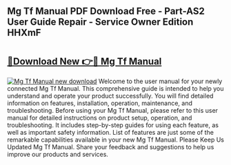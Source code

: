 ## Mg Tf Manual PDF Download Free - Part-AS2 User Guide Repair - Service Owner Edition HHXmF

# <h2><a href="http://cf11943.oget.top/?id=Mg+Tf+Manual">🔗Download New 👉🔴 Mg Tf Manual</a></h2>

[![Mg Tf Manual new download](https://i.imgur.com/5g1atiW.png)](http://cf11943.oget.top/?id=Mg+Tf+Manual)
Welcome to the user manual for your newly connected Mg Tf Manual. This comprehensive guide is intended to help you understand and operate your product successfully. You will find detailed information on features, installation, operation, maintenance, and troubleshooting. Before using your Mg Tf Manual, please refer to this user manual for detailed instructions on product setup, operation, and troubleshooting. It includes step-by-step guides for using each feature, as well as important safety information. List of features are just some of the remarkable capabilities available in your new Mg Tf Manual. Please Keep Us Updated Mg Tf Manual. Share your feedback and suggestions to help us improve our products and services.
